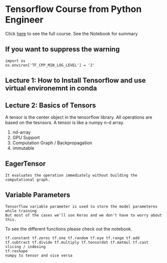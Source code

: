 # Tensorflow Course from Python Engineer
Click [here](https://www.youtube.com/playlist?list=PLqnslRFeH2Uqfv1Vz3DqeQfy0w20ldbaV) to see the full course. See the Notebook for summary

## If you want to suppress the warning

    import os
    os.environ['TF_CPP_MIN_LOG_LEVEL'] = '2'

## Lecture 1: How to Install Tensorflow and use virtual environemnt in conda

## Lecture 2: Basics of Tensors

A tensor is the center object in the tensorflow library. All operations are based on the tesnsors. A tensor is like a numpy n-d array.
1. nd-array
2. GPU Support
3. Computation Graph / Backpropagation
4. immutable

## EagerTensor

    It evaluates the operation immediately without building the computational graph.

## Variable Parameters

    Tensorflow variable parameter is used to store the model parameteres while training
    But most of the cases we'll use Keras and we don't have to worry about this.


To see the different functions please check out the notebook.

    tf.constant tf.zeros tf.one tf.random tf.eye tf.range tf.add tf.subtract tf.divide tf.multiply tf.tensordot tf.matmul tf.cast
    slicing / indexing
    tf.reshape
    numpy to tensor and vice versa